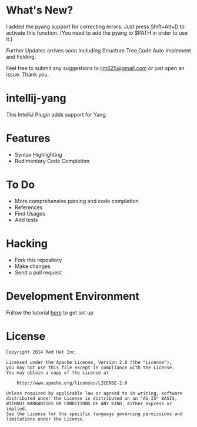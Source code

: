 What's New?
=============
I added the pyang support for correcting errors.
Just press Shift+Alt+D to activate this function.
(You need to add the pyang to $PATH in order to use it.)

Further Updates arrives soon.Including Structure Tree,Code Auto Implement and Folding.

Feel free to submit any suggestions to ljm625@gmail.com or just open an issue.
Thank you.

intellij-yang
=============

This IntelliJ Plugin adds support for Yang.

# Features

- Syntax Highlighting
- Rudimentary Code Completion

# To Do

- More comprehensive parsing and code completion
- References
- Find Usages
- Add tests

# Hacking

- Fork this repository
- Make changes
- Send a pull request

# Development Environment

Follow the tutorial [here](http://confluence.jetbrains.com/display/IntelliJIDEA/Prerequisites) to get set up

# License

    Copyright 2014 Red Hat Inc.

    Licensed under the Apache License, Version 2.0 (the "License");
    you may not use this file except in compliance with the License.
    You may obtain a copy of the License at

        http://www.apache.org/licenses/LICENSE-2.0

    Unless required by applicable law or agreed to in writing, software
    distributed under the License is distributed on an "AS IS" BASIS,
    WITHOUT WARRANTIES OR CONDITIONS OF ANY KIND, either express or implied.
    See the License for the specific language governing permissions and
    limitations under the License.
